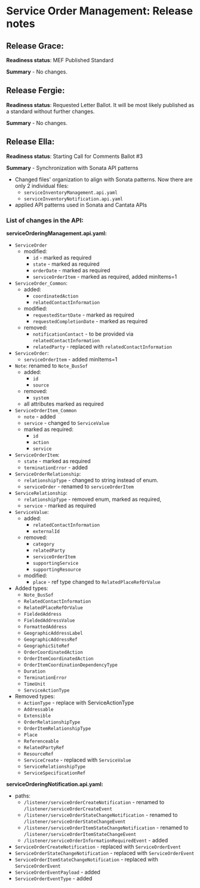 # Service Order Management: Release notes

## Release Grace:

**Readiness status**: MEF Published Standard

**Summary** - No changes.

## Release Fergie:

**Readiness status**: Requested Letter Ballot. It will be most likely published
as a standard without further changes.

**Summary** - No changes.

## Release Ella:

**Readiness status**: Starting Call for Comments Ballot #3

**Summary** - Synchronization with Sonata API patterns

- Changed files' organization to align with Sonata patterns. Now there are only
  2 individual files:
  - `serviceInventoryManagement.api.yaml`
  - `serviceInventoryNotification.api.yaml`
- applied API patterns used in Sonata and Cantata APIs

### List of changes in the API:

**serviceOrderingManagement.api.yaml:**

- `ServiceOrder`
  - modified:
    - `id` - marked as required
    - `state` - marked as required
    - `orderDate` - marked as required
    - `serviceOrderItem` - marked as required, added minItems=1
- `ServiceOrder_Common`:
  - added:
    - `coordinatedAction`
    - `relatedContactInformation`
  - modified:
    - `requestedStartDate` - marked as required
    - `requestedCompletionDate` - marked as required
  - removed:
    - `notificationContact` - to be provided via `relatedContactInformation`
    - `relatedParty` - replaced with `relatedContactInformation`
- `ServiceOrder`:
  - `serviceOrderItem` - added minItems=1
- `Note`: renamed to `Note_BusSof`
  - added:
    - `id`
    - `source`
  - removed:
    - `system`
  - all attributes marked as required
- `ServiceOrderItem_Common`
  - `note` - added
  - `service` - changed to `ServiceValue`
  - marked as required:
    - `id`
    - `action`
    - `service`
- `ServiceOrderItem`:
  - `state` - marked as required
  - `terminationError` - added
- `ServiceOrderRelationship`:
  - `relationshipType` - changed to string instead of enum.
  - `serviceOrder` - renamed to `serviceOrderItem`
- `ServiceRelationship`:
  - `relationshipType` - removed enum, marked as required,
  - `service` - marked as required
- `ServiceValue`:
  - added:
    - `relatedContactInformation`
    - `externalId`
  - removed:
    - `category`
    - `relatedParty`
    - `serviceOrderItem`
    - `supportingService`
    - `supportingResource`
  - modified:
    - `place` - ref type changed to `RelatedPlaceRefOrValue`
- Added types:
  - `Note_BusSof`
  - `RelatedContactInformation`
  - `RelatedPlaceRefOrValue`
  - `FieldedAddress`
  - `FieldedAddressValue`
  - `FormattedAddress`
  - `GeographicAddressLabel`
  - `GeographicAddressRef`
  - `GeographicSiteRef`
  - `OrderCoordinatedAction`
  - `OrderItemCoordinatedAction`
  - `OrderItemCoordinationDependencyType`
  - `Duration`
  - `TerminationError`
  - `TimeUnit`
  - `ServiceActionType`
- Removed types:
  - `ActionType` - replace with ServiceActionType
  - `Addressable`
  - `Extensible`
  - `OrderRelationshipType`
  - `OrderItemRelationshipType`
  - `Place`
  - `Referenceable`
  - `RelatedPartyRef`
  - `ResourceRef`
  - `ServiceCreate` - replaced with `ServiceValue`
  - `ServiceRelationshipType`
  - `ServiceSpecificationRef`

**serviceOrderingNotification.api.yaml:**

- paths:
  - `/listener/serviceOrderCreateNotification` - renamed to
    `/listener/serviceOrderCreateEvent`
  - `/listener/serviceOrderStateChangeNotification` - renamed to
    `/listener/serviceOrderStateChangeEvent`
  - `/listener/serviceOrderItemStateChangeNotification` - renamed to
    `/listener/serviceOrderItemStateChangeEvent`
  - `/listener/serviceOrderInformationRequiredEvent` - added
- `ServiceOrderCreateNotification` - replaced with `ServiceOrderEvent`
- `ServiceOrderStateChangeNotification` - replaced with `ServiceOrderEvent`
- `ServiceOrderItemStateChangeNotification` - replaced with `ServiceOrderEvent`
- `ServiceOrderEventPayload` - added
- `ServiceOrderEventType` - added
